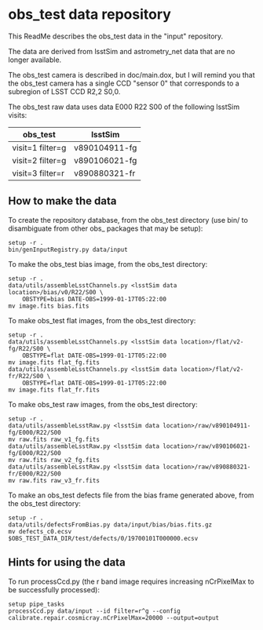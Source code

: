 # obs_test data repository

This ReadMe describes the obs_test data in the "input" repository.

The data are derived from lsstSim and astrometry_net data that are no longer available.

The obs_test camera is described in doc/main.dox, but I will remind you that the obs_test camera
has a single CCD "sensor 0" that corresponds to a subregion of LSST CCD R2,2 S0,0.

The obs_test raw data uses data E000 R22 S00 of the following lsstSim visits:

| obs_test          | lsstSim       |
|-------------------|---------------|
| visit=1 filter=g  | v890104911-fg |
| visit=2 filter=g  | v890106021-fg |
| visit=3 filter=r  | v890880321-fr |

## How to make the data

To create the repository database, from the obs_test directory
(use bin/ to disambiguate from other obs_ packages that may be setup):

    setup -r .
    bin/genInputRegistry.py data/input


To make the obs_test bias image, from the obs_test directory:

    setup -r .
    data/utils/assembleLsstChannels.py <lsstSim data location>/bias/v0/R22/S00 \
        OBSTYPE=bias DATE-OBS=1999-01-17T05:22:00
    mv image.fits bias.fits

To make obs_test flat images, from the obs_test directory:

    setup -r .
    data/utils/assembleLsstChannels.py <lsstSim data location>/flat/v2-fg/R22/S00 \
        OBSTYPE=flat DATE-OBS=1999-01-17T05:22:00
    mv image.fits flat_fg.fits
    data/utils/assembleLsstChannels.py <lsstSim data location>/flat/v2-fr/R22/S00 \
        OBSTYPE=flat DATE-OBS=1999-01-17T05:22:00
    mv image.fits flat_fr.fits

To make obs_test raw images, from the obs_test directory:

    setup -r .
    data/utils/assembleLsstRaw.py <lsstSim data location>/raw/v890104911-fg/E000/R22/S00
    mv raw.fits raw_v1_fg.fits
    data/utils/assembleLsstRaw.py <lsstSim data location>/raw/v890106021-fg/E000/R22/S00
    mv raw.fits raw_v2_fg.fits
    data/utils/assembleLsstRaw.py <lsstSim data location>/raw/v890880321-fr/E000/R22/S00
    mv raw.fits raw_v3_fr.fits

To make an obs_test defects file from the bias frame generated above, from the obs_test directory:

    setup -r .
    data/utils/defectsFromBias.py data/input/bias/bias.fits.gz
    mv defects_c0.ecsv $OBS_TEST_DATA_DIR/test/defects/0/19700101T000000.ecsv

## Hints for using the data

To run processCcd.py (the r band image requires increasing nCrPixelMax to be successfully processed):

    setup pipe_tasks
    processCcd.py data/input --id filter=r^g --config calibrate.repair.cosmicray.nCrPixelMax=20000 --output=output
